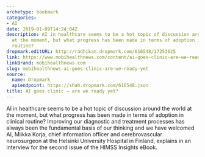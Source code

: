 ```yaml
---
archetype: bookmark
categories:
- AI
date: 2019-01-09T14:24:04Z
description: AI in healthcare seems to be a hot topic of discussion around the world
  at the moment, but what progress has been made in terms of adoption in clinical
  routine?
dropmark.editURL: http://radhikan.dropmark.com/616548/17253625
link: https://www.mobihealthnews.com/content/ai-goes-clinic-are-we-ready-yet
linkBrand: mobihealthnews.com
slug: mobihealthnews-ai-goes-clinic-are-we-ready-yet
source:
  name: Dropmark
  apiendpoint: https://shah.dropmark.com/616548.json
title: AI goes clinic – are we ready yet?
---
```

AI in healthcare seems to be a hot topic of discussion around the world at the moment, but what progress has been made in terms of adoption in clinical routine? Improving our diagnostic and treatment processes has always been the fundamental basis of our thinking and we have welcomed AI, Miikka Korja, chief information officer and cerebrovascular neurosurgeon at the Helsinki University Hospital in Finland, explains in an interview for the second issue of the HIMSS Insights eBook.

